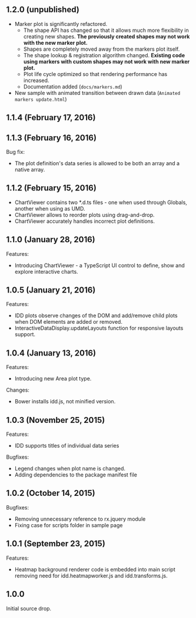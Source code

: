 ## 1.2.0  (unpublished) 

 - Marker plot is significantly refactored.
    - The shape API has changed so that it allows much more flexibility in creating new shapes. 
    **The previously created shapes may not work with the new marker plot.**
    - Shapes are completely moved away from the markers plot itself.
    - The shape lookup & registration algorithm changed. 
    **Existing code using markers with custom shapes may not work with new marker plot.**
    - Plot life cycle optimized so that rendering performance has increased.
    - Documentation added (`docs/markers.md`)
 - New sample with animated transition between drawn data (`Animated markers update.html`)
  

## 1.1.4 (February 17, 2016)
## 1.1.3 (February 16, 2016)

Bug fix:
  - The plot definition's data series is allowed to be both an array and a native array.

## 1.1.2 (February 15, 2016)

  - ChartViewer contains two *.d.ts files - one when used through Globals, another when using as UMD.
  - ChartViewer allows to reorder plots using drag-and-drop.
  - ChartViewer accurately handles incorrect plot definitions.


## 1.1.0 (January 28, 2016)

Features:
  
  - Introducing ChartViewer - a TypeScript UI control to define, show and explore interactive charts. 

## 1.0.5 (January 21, 2016)

Features:

  - IDD plots observe changes of the DOM and add/remove child plots when DOM elements are added or removed.
  - InteractiveDataDisplay.updateLayouts function for responsive layouts support.

## 1.0.4 (January 13, 2016)

Features:

  - Introducing new Area plot type.
  
Changes:

  - Bower installs idd.js, not minified version. 

## 1.0.3 (November 25, 2015)

Features:

  - IDD supports titles of individual data series

Bugfixes:

  - Legend changes when plot name is changed.
  - Adding dependencies to the package manifest file

## 1.0.2 (October 14, 2015)

Bugfixes:

  - Removing unnecessary reference to rx.jquery module
  - Fixing case for scripts folder in sample page

## 1.0.1 (September 23, 2015)

Features:

  - Heatmap background renderer code is embedded into main script removing need for idd.heatmapworker.js and idd.transforms.js.

## 1.0.0 

Initial source drop.
